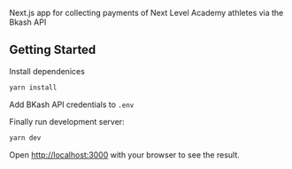 Next.js app for collecting payments of Next Level Academy athletes via the Bkash API

## Getting Started

Install dependenices

```bash
yarn install
```

Add BKash API credentials to `.env`


Finally run development server:

```bash
yarn dev
```

Open [http://localhost:3000](http://localhost:3000) with your browser to see the result.
